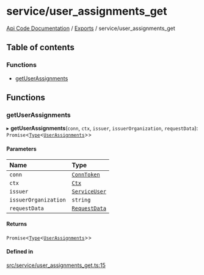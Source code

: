 # service/user\_assignments\_get
 
[Api Code Documentation](../README.md) / [Exports](../modules.md) / service/user\_assignments\_get

## Table of contents

### Functions

- [getUserAssignments](service_user_assignments_get.md#getuserassignments)

## Functions

### getUserAssignments

▸ **getUserAssignments**(`conn`, `ctx`, `issuer`, `issuerOrganization`, `requestData`): `Promise`\<[`Type`](result.md#type)\<[`UserAssignments`](../interfaces/service_domain_workflow_user_assignments.UserAssignments.md)\>\>

#### Parameters

| Name | Type |
| :------ | :------ |
| `conn` | [`ConnToken`](service_conn.md#conntoken) |
| `ctx` | [`Ctx`](../interfaces/lib_ctx.Ctx.md) |
| `issuer` | [`ServiceUser`](../interfaces/service_domain_organization_service_user.ServiceUser.md) |
| `issuerOrganization` | `string` |
| `requestData` | [`RequestData`](../interfaces/service_domain_workflow_user_assignments_get.RequestData.md) |

#### Returns

`Promise`\<[`Type`](result.md#type)\<[`UserAssignments`](../interfaces/service_domain_workflow_user_assignments.UserAssignments.md)\>\>

#### Defined in

[src/service/user_assignments_get.ts:15](https://github.com/openkfw/TruBudget/blob/1602d8b/api/src/service/user_assignments_get.ts#L15)
